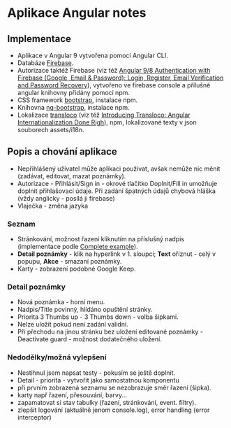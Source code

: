 # Aplikace Angular notes

## Implementace

- Aplikace v Angular 9 vytvořena pomocí Angular CLI.
- Databáze [Firebase](https://console.firebase.google.com/).
- Autorizace taktéž Firebase (viz též [Angular 9/8 Authentication with Firebase (Google, Email & Password): Login, Register, Email Verification and Password Recovery](https://www.techiediaries.com/angular-firebase/angular-9-firebase-authentication-email-google-and-password/)), vytvořeno ve firebase console a přílušné angular knihovny přidány pomocí npm.
- CSS framework [bootstrap](https://getbootstrap.com), instalace npm.
- Knihovna [ng-bootstrap](https://ng-bootstrap.github.io/#/home), instalace npm.
- Lokalizace [transloco](https://netbasal.gitbook.io/transloco/) (viz též 
  [Introducing Transloco: Angular Internationalization Done Righ](https://netbasal.com/introducing-transloco-angular-internationalization-done-right-54710337630c)), npm, lokalizované texty v json souborech assets/i18n.

## Popis a chování aplikace

- Nepřihlášený uživatel může aplikaci používat, avšak nemůže nic měnit (zadávat, editovat, mazat poznámky).
- Autorizace - Přihlásit/Sign in - okrové tlačítko Doplnit/Fill in umožňuje doplnit přihlašovací údaje. Při zadání špatných údajů chybová hláška (vždy anglicky - posílá ji firebase)
- Vlaječka - změna jazyka  

### Seznam 

- Stránkování, možnost řazení kliknutím na příslušný nadpis (implementace podle [Complete example](https://ng-bootstrap.github.io/#/components/table/examples#complete)).
- **Detail poznámky** - klik na hyperlink v 1. sloupci; **Text** oříznut - celý v popupu, **Akce** - smazaní  poznámky.
- Karty - zobrazení podobné Google Keep.

### Detail poznámky

- Nová poznámka - horní menu.
- Nadpis/Title povinný, hlídáno opuštění stránky.
- Priorita 3 Thumbs up - 3 Thumbs down - volba šipkami.
- Nelze uložit pokud není zadání validní.
- Při přechodu na jinou stránku bez uložení editované poznámky - Deactivate guard - možnost dodatečného uložení.

### Nedodělky/možná vylepšení

- Nestihnul jsem napsat testy - pokusím se ještě doplnit.
- Detail - priorita - vytvořit jako samostatnou komponentu
- při prvním zobrazená seznamu se nezobrazuje směr řazení (šipka).
- karty např řazení, přesouvání, barvy...
- zapamatovat si stav tabulky (řazení, stránkování, event. filtry).
- zlepšit logování (aktuálně jenom console.log), error handling (error interceptor)
